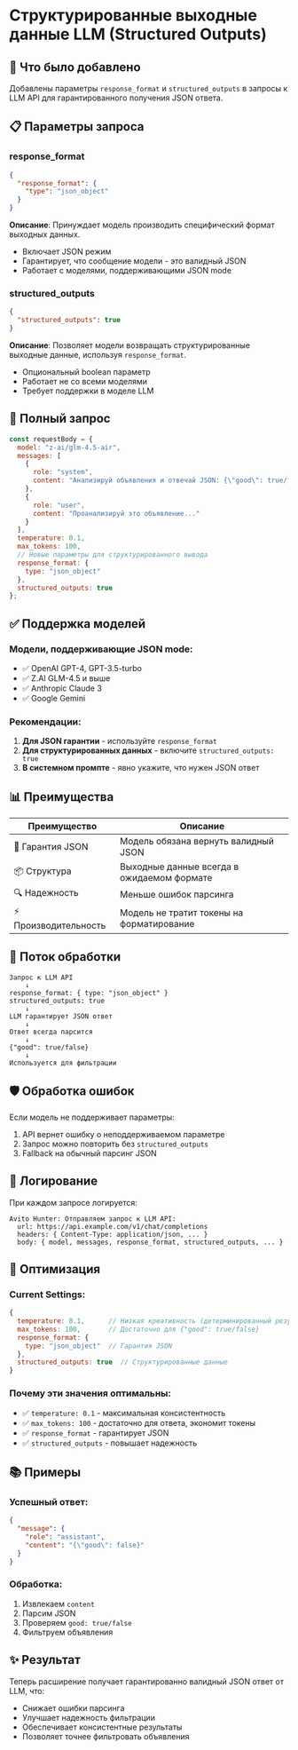# Структурированные выходные данные LLM (Structured Outputs)

## 🎯 Что было добавлено

Добавлены параметры `response_format` и `structured_outputs` в запросы к LLM API для гарантированного получения JSON ответа.

## 📋 Параметры запроса

### response_format

```json
{
  "response_format": {
    "type": "json_object"
  }
}
```

**Описание**: Принуждает модель производить специфический формат выходных данных.
- Включает JSON режим
- Гарантирует, что сообщение модели - это валидный JSON
- Работает с моделями, поддерживающими JSON mode

### structured_outputs

```json
{
  "structured_outputs": true
}
```

**Описание**: Позволяет модели возвращать структурированные выходные данные, используя `response_format`.
- Опциональный boolean параметр
- Работает не со всеми моделями
- Требует поддержки в моделе LLM

## 🔧 Полный запрос

```javascript
const requestBody = {
  model: "z-ai/glm-4.5-air",
  messages: [
    {
      role: "system",
      content: "Анализируй объявления и отвечай JSON: {\"good\": true/false}"
    },
    {
      role: "user",
      content: "Проанализируй это объявление..."
    }
  ],
  temperature: 0.1,
  max_tokens: 100,
  // Новые параметры для структурированного вывода
  response_format: {
    type: "json_object"
  },
  structured_outputs: true
};
```

## ✅ Поддержка моделей

### Модели, поддерживающие JSON mode:
- ✅ OpenAI GPT-4, GPT-3.5-turbo
- ✅ Z.AI GLM-4.5 и выше
- ✅ Anthropic Claude 3
- ✅ Google Gemini

### Рекомендации:
1. **Для JSON гарантии** - используйте `response_format`
2. **Для структурированных данных** - включите `structured_outputs: true`
3. **В системном промпте** - явно укажите, что нужен JSON ответ

## 📊 Преимущества

| Преимущество | Описание |
|------------|---------|
| 🎯 Гарантия JSON | Модель обязана вернуть валидный JSON |
| 📦 Структура | Выходные данные всегда в ожидаемом формате |
| 🔍 Надежность | Меньше ошибок парсинга |
| ⚡ Производительность | Модель не тратит токены на форматирование |

## 🔄 Поток обработки

```
Запрос к LLM API
    ↓
response_format: { type: "json_object" }
structured_outputs: true
    ↓
LLM гарантирует JSON ответ
    ↓
Ответ всегда парсится
    ↓
{"good": true/false}
    ↓
Используется для фильтрации
```

## 🛡️ Обработка ошибок

Если модель не поддерживает параметры:
1. API вернет ошибку о неподдерживаемом параметре
2. Запрос можно повторить без `structured_outputs`
3. Fallback на обычный парсинг JSON

## 📝 Логирование

При каждом запросе логируется:
```
Avito Hunter: Отправляем запрос к LLM API:
  url: https://api.example.com/v1/chat/completions
  headers: { Content-Type: application/json, ... }
  body: { model, messages, response_format, structured_outputs, ... }
```

## 🎯 Оптимизация

### Current Settings:
```javascript
{
  temperature: 0.1,      // Низкая креативность (детерминированный результат)
  max_tokens: 100,       // Достаточно для {"good": true/false}
  response_format: {
    type: "json_object"  // Гарантия JSON
  },
  structured_outputs: true  // Структурированные данные
}
```

### Почему эти значения оптимальны:
- ✅ `temperature: 0.1` - максимальная консистентность
- ✅ `max_tokens: 100` - достаточно для ответа, экономит токены
- ✅ `response_format` - гарантирует JSON
- ✅ `structured_outputs` - повышает надежность

## 📚 Примеры

### Успешный ответ:
```json
{
  "message": {
    "role": "assistant",
    "content": "{\"good\": false}"
  }
}
```

### Обработка:
1. Извлекаем `content`
2. Парсим JSON
3. Проверяем `good: true/false`
4. Фильтруем объявления

## ✨ Результат

Теперь расширение получает гарантированно валидный JSON ответ от LLM, что:
- Снижает ошибки парсинга
- Улучшает надежность фильтрации
- Обеспечивает консистентные результаты
- Позволяет точнее фильтровать объявления
